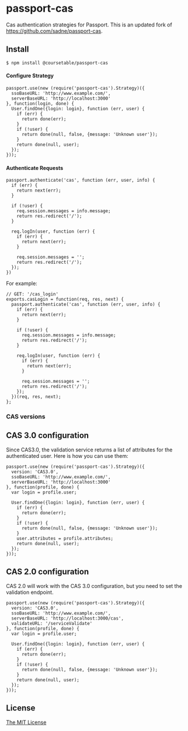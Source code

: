 # passport-cas

Cas authentication strategies for Passport.
This is an updated fork of https://github.com/sadne/passport-cas.


## Install

    $ npm install @coursetable/passport-cas

#### Configure Strategy

    passport.use(new (require('passport-cas').Strategy)({
      ssoBaseURL: 'http://www.example.com/',
      serverBaseURL: 'http://localhost:3000'
    }, function(login, done) {
      User.findOne({login: login}, function (err, user) {
        if (err) {
          return done(err);
        }
        if (!user) {
          return done(null, false, {message: 'Unknown user'});
        }
        return done(null, user);
      });
    }));

#### Authenticate Requests

    passport.authenticate('cas', function (err, user, info) {
      if (err) {
        return next(err);
      }

      if (!user) {
        req.session.messages = info.message;
        return res.redirect('/');
      }

      req.logIn(user, function (err) {
        if (err) {
          return next(err);
        }

        req.session.messages = '';
        return res.redirect('/');
      });
    })

For example:

    // GET: '/cas_login'
    exports.casLogin = function(req, res, next) {
      passport.authenticate('cas', function (err, user, info) {
        if (err) {
          return next(err);
        }

        if (!user) {
          req.session.messages = info.message;
          return res.redirect('/');
        }

        req.logIn(user, function (err) {
          if (err) {
            return next(err);
          }

          req.session.messages = '';
          return res.redirect('/');
        });
      })(req, res, next);
    };

### CAS versions

## CAS 3.0 configuration
Since CAS3.0, the validation service returns a list of attributes for the authenticated user.
Here is how you can use them:

    passport.use(new (require('passport-cas').Strategy)({
      version: 'CAS3.0',
      ssoBaseURL: 'http://www.example.com/',
      serverBaseURL: 'http://localhost:3000'
    }, function(profile, done) {
      var login = profile.user;

      User.findOne({login: login}, function (err, user) {
        if (err) {
          return done(err);
        }
        if (!user) {
          return done(null, false, {message: 'Unknown user'});
        }
        user.attributes = profile.attributes;
        return done(null, user);
      });
    }));

## CAS 2.0 configuration
CAS 2.0 will work with the CAS 3.0 configuration, but you need to set the validation endpoint.

    passport.use(new (require('passport-cas').Strategy)({
      version: 'CAS3.0',
      ssoBaseURL: 'http://www.example.com/',
      serverBaseURL: 'http://localhost:3000/cas',
      validateURL: '/serviceValidate'
    }, function(profile, done) {
      var login = profile.user;
    
      User.findOne({login: login}, function (err, user) {
        if (err) {
          return done(err);
        }
        if (!user) {
          return done(null, false, {message: 'Unknown user'});
        }
        return done(null, user);
      });
    }));

## License

[The MIT License](http://opensource.org/licenses/MIT)
